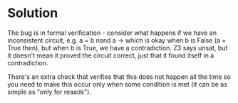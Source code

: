 # Solution

The bug is in formal verification - consider what happens if we have an
inconsistent circuit, e.g. a = b nand a -> which is okay when b is False
(a = True then), but when b is True, we have a contradiction. Z3 says unsat,
but it doesn't mean it proved the circuit correct, just that it found itself
in a contradiction.

There's an extra check that verifies that this does not happen all the time
so you need to make this occur only when some condition is met (it can
be as simple as "only for reaads").
